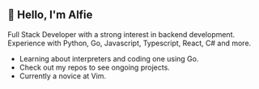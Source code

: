 ## 👋 Hello, I'm Alfie  

Full Stack Developer with a strong interest in backend development. 
Experience with Python, Go, Javascript, Typescript, React, C# and more.

- Learning about interpreters and coding one using Go.
- Check out my repos to see ongoing projects.
- Currently a novice at Vim.
<!--
**Skues/Skues** is a ✨ _special_ ✨ repository because its `README.md` (this file) appears on your GitHub profile.

Here are some ideas to get you started:

- 🔭 I’m currently working on ...
- 🌱 I’m currently learning ...
- 👯 I’m looking to collaborate on ...
- 🤔 I’m looking for help with ...
- 💬 Ask me about ...
- 📫 How to reach me: ...
- 😄 Pronouns: ...
- ⚡ Fun fact: ...
-->
